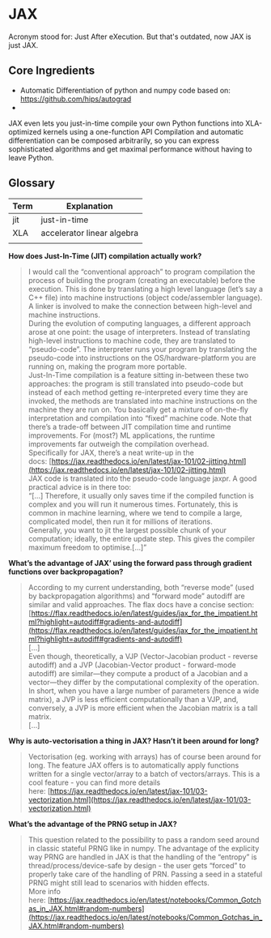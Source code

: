 # JAX
Acronym stood for: Just After eXecution. But that's outdated, now JAX is just JAX.

## Core Ingredients
- Automatic Differentiation of python and numpy code based on:
https://github.com/hips/autograd
- 




JAX even lets you just-in-time compile your own Python functions into XLA-optimized kernels using a one-function API
Compilation and automatic differentiation can be composed arbitrarily, so you can express sophisticated algorithms and get maximal performance without having to leave Python.

## Glossary
| Term | Explanation                |
| ---- | -------------------------- |
| jit  | just-in-time               |
| XLA  | accelerator linear algebra |
|      |                            |




**How does Just-In-Time (JIT) compilation actually work?**  

> I would call the “conventional approach” to program compilation the process of building the program (creating an executable) before the execution. This is done by translating a high level language (let’s say a C++ file) into machine instructions (object code/assembler language). A linker is involved to make the connection between high-level and machine instructions.  
> During the evolution of computing languages, a different approach arose at one point: the usage of interpreters. Instead of translating high-level instructions to machine code, they are translated to “pseudo-code”. The interpreter runs your program by translating the pseudo-code into instructions on the OS/hardware-platform you are running on, making the program more portable.  
> Just-In-Time compilation is a feature sitting in-between these two approaches: the program is still translated into pseudo-code but instead of each method getting re-interpreted every time they are invoked, the methods are translated into machine instructions on the machine they are run on. You basically get a mixture of on-the-fly interpretation and compilation into “fixed” machine code. Note that there’s a trade-off between JIT compilation time and runtime improvements. For (most?) ML applications, the runtime improvements far outweigh the compilation overhead.  
> Specifically for JAX, there’s a neat write-up in the docs: [https://jax.readthedocs.io/en/latest/jax-101/02-jitting.html](https://jax.readthedocs.io/en/latest/jax-101/02-jitting.html)  
> JAX code is translated into the pseudo-code language jaxpr. A good practical advice is in there too:  
> “[...] Therefore, it usually only saves time if the compiled function is complex and you will run it numerous times. Fortunately, this is common in machine learning, where we tend to compile a large, complicated model, then run it for millions of iterations.  
> Generally, you want to jit the largest possible chunk of your computation; ideally, the entire update step. This gives the compiler maximum freedom to optimise.[…]”

**What’s the advantage of JAX’ using the forward pass through gradient functions over backpropagation?**  

> According to my current understanding, both “reverse mode” (used by backpropagation algorithms) and “forward mode” autodiff are similar and valid approaches. The flax docs have a concise section:  
> [https://flax.readthedocs.io/en/latest/guides/jax_for_the_impatient.html?highlight=autodiff#gradients-and-autodiff](https://flax.readthedocs.io/en/latest/guides/jax_for_the_impatient.html?highlight=autodiff#gradients-and-autodiff)  
> [...]  
> Even though, theoretically, a VJP (Vector-Jacobian product - reverse autodiff) and a JVP (Jacobian-Vector product - forward-mode autodiff) are similar—they compute a product of a Jacobian and a vector—they differ by the computational complexity of the operation. In short, when you have a large number of parameters (hence a wide matrix), a JVP is less efficient computationally than a VJP, and, conversely, a JVP is more efficient when the Jacobian matrix is a tall matrix.  
> [...]

**Why is auto-vectorisation a thing in JAX? Hasn’t it been around for long?**  

> Vectorisation (eg. working with arrays) has of course been around for long. The feature JAX offers is to automatically apply functions written for a single vector/array to a batch of vectors/arrays. This is a cool feature - you can find more details here: [https://jax.readthedocs.io/en/latest/jax-101/03-vectorization.html](https://jax.readthedocs.io/en/latest/jax-101/03-vectorization.html)

**What’s the advantage of the PRNG setup in JAX?**  

> This question related to the possibility to pass a random seed around in classic stateful PRNG like in numpy. The advantage of the explicity way PRNG are handled in JAX is that the handling of the “entropy” is thread/process/device-safe by design - the user gets “forced” to properly take care of the handling of PRN. Passing a seed in a stateful PRNG might still lead to scenarios with hidden effects.  
> More info here: [https://jax.readthedocs.io/en/latest/notebooks/Common_Gotchas_in_JAX.html#random-numbers](https://jax.readthedocs.io/en/latest/notebooks/Common_Gotchas_in_JAX.html#random-numbers)
